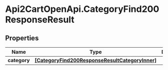 # Api2CartOpenApi.CategoryFind200ResponseResult

## Properties

Name | Type | Description | Notes
------------ | ------------- | ------------- | -------------
**category** | [**[CategoryFind200ResponseResultCategoryInner]**](CategoryFind200ResponseResultCategoryInner.md) |  | [optional] 


